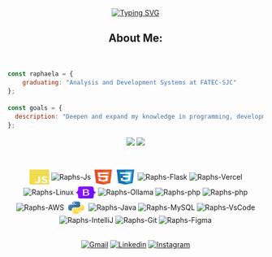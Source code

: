 <div align="center">
<a href="https://git.io/typing-svg"><img src="https://readme-typing-svg.herokuapp.com?font=Poppins&weight=600&size=30&duration=4995&pause=995&color=96C9F4&center=true&vCenter=true&width=435&lines=print+(%22Hello+World!%22);print+(%22I'm+Raphaela!%22)" alt="Typing SVG" /></a>
</div>

<h2 align='center'> About Me:</h2>
<br>

```javascript
const raphaela = {
    graduating: "Analysis and Development Systems at FATEC-SJC"
};

const goals = {
  description: "Deepen and expand my knowledge in programming, development and design."
};

```

<div align="center">
  <img height=200 align="center" src="https://github-readme-stats.vercel.app/api?username=raphaelamonteiro&show_icons=true&theme=tokyonight&include_all_commits=true&count_private=true&locale=en&" />
  <img height=200 align="center" src="https://github-readme-stats.vercel.app/api/top-langs?username=raphaelamonteiro&show_icons=true&theme=tokyonight&include_all_commits=true&count_private=true&locale=en&&layout=compact&langs_count=8&card_width=320" />
</div>

##

<div align="center" style="display: inline_block"><br>
    
<img align="center" alt="Raphs-Js" height="30" width="40" src="https://raw.githubusercontent.com/devicons/devicon/master/icons/javascript/javascript-plain.svg">

<img align="center" alt="Raphs-Js" height="30" width="40" src="https://cdn.jsdelivr.net/gh/devicons/devicon@latest/icons/typescript/typescript-original.svg">        

<img align="center" alt="Raphs-HTML" height="30" width="40" src="https://raw.githubusercontent.com/devicons/devicon/master/icons/html5/html5-original.svg">
  
<img align="center" alt="Raphs-CSS" height="30" width="40" src="https://raw.githubusercontent.com/devicons/devicon/master/icons/css3/css3-original.svg">

<img align="center" alt="Raphs-Flask" height="30" width="40"  src="https://cdn.jsdelivr.net/gh/devicons/devicon@latest/icons/flask/flask-original.svg" >

<img align="center" alt="Raphs-Vercel" height="30" width="40" src="https://cdn.jsdelivr.net/gh/devicons/devicon@latest/icons/vercel/vercel-original.svg">

<img align="center" alt="Raphs-Linux" height="30" width="40" src="https://cdn.jsdelivr.net/gh/devicons/devicon@latest/icons/linux/linux-original.svg" />

<img align="center" alt="Raphs-Bootstrap" height="30" width="40" src="https://raw.githubusercontent.com/devicons/devicon/master/icons/bootstrap/bootstrap-original.svg">

<img align="center" alt="Raphs-Ollama" height="30" width="30" src="https://github.com/ollama/ollama/assets/3325447/0d0b44e2-8f4a-4e99-9b52-a5c1c741c8f7">
  
<img align="center" alt="Raphs-php" height="30" width="40" src="https://cdn.jsdelivr.net/gh/devicons/devicon/icons/php/php-plain.svg"> 

<img align="center" alt="Raphs-php" height="30" width="40" src="https://cdn.jsdelivr.net/gh/devicons/devicon@latest/icons/nextjs/nextjs-plain.svg"> 

<img align="center" alt="Raphs-AWS" height="30" width="40" src="https://cdn.jsdelivr.net/gh/devicons/devicon@latest/icons/amazonwebservices/amazonwebservices-plain-wordmark.svg">      

<img align="center" alt="Raphs-Python" height="30" width="40" src="https://raw.githubusercontent.com/devicons/devicon/master/icons/python/python-original.svg">
  
<img align="center" alt="Raphs-Java" height="30" width="40" src="https://cdn.jsdelivr.net/gh/devicons/devicon/icons/java/java-original.svg">

<img align="center" alt="Raphs-MySQL" height="30" width="40" src="https://cdn.jsdelivr.net/gh/devicons/devicon@latest/icons/mysql/mysql-original.svg">

<img align="center" alt="Raphs-VsCode" height="30" width="40" src="https://cdn.jsdelivr.net/gh/devicons/devicon@latest/icons/vscode/vscode-original.svg">

<img align="center" alt="Raphs-IntelliJ" height="30" width="40" src="https://cdn.jsdelivr.net/gh/devicons/devicon@latest/icons/intellij/intellij-original.svg">

<img align="center" alt="Raphs-Git" height="30" width="40" src="https://cdn.jsdelivr.net/gh/devicons/devicon@latest/icons/git/git-original.svg">

<img align="center" alt="Raphs-Figma" height="30" width="40" src="https://cdn.jsdelivr.net/gh/devicons/devicon/icons/figma/figma-original.svg">
     
</div>


##

  
<div align="center"> 
  <a href = "mailto:raphaelabm.dev@gmail.com"><img align="center" alt="Gmail" src="https://img.shields.io/badge/Gmail-D14836?style=for-the-badge&logo=gmail&logoColor=white" target="_blank"></a>
  <a href="https://www.linkedin.com/in/raphaelamonteiro/" target="_blank"><img align="center" alt="Linkedin" src="https://img.shields.io/badge/-LinkedIn-%230077B5?style=for-the-badge&logo=linkedin&logoColor=white" target="_blank"></a>
  <a href="https://www.instagram.com/ilyraphaela/ target="_blank"><img align="center" alt="Instagram" src="https://img.shields.io/badge/Instagram-E4405F?style=for-the-badge&logo=instagram&logoColor=white"></a>
</div>

##
